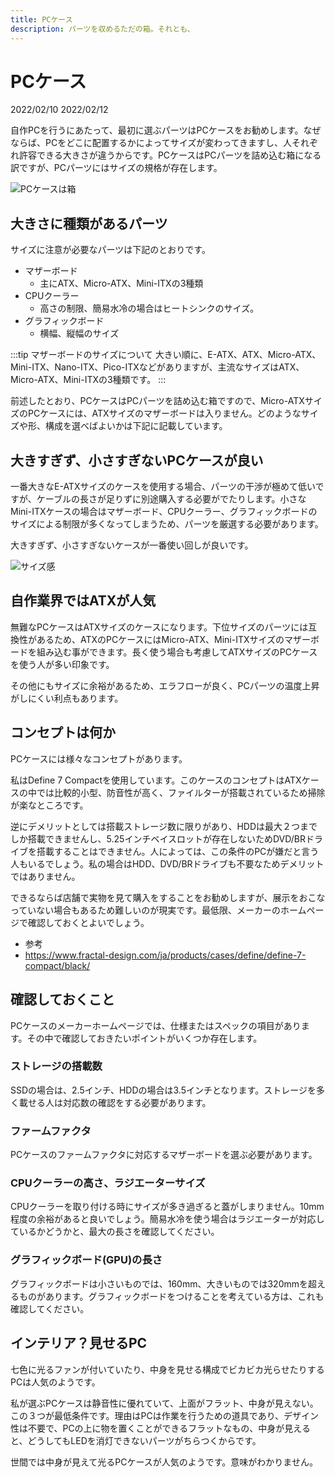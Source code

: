```yaml
---
title: PCケース
description: パーツを収めるただの箱。それとも、
---
```


# PCケース

<div class="custom-date">
  <i class="far fa-calendar"></i>2022/02/10
  <i class="fas fa-undo-alt"></i>2022/02/12
</div>

<ClientOnly>
  <CallInFeedAdsense />
</ClientOnly>

自作PCを行うにあたって、最初に選ぶパーツはPCケースをお勧めします。なぜならば、PCをどこに配置するかによってサイズが変わってきますし、人それぞれ許容できる大きさが違うからです。PCケースはPCパーツを詰め込む箱になる訳ですが、PCパーツにはサイズの規格が存在します。

<img :src="$withBase('/images/docs/pcCase/pccase_eye_catch.png')" alt="PCケースは箱" class="img-center">

## 大きさに種類があるパーツ

サイズに注意が必要なパーツは下記のとおりです。

* マザーボード
  * 主にATX、Micro-ATX、Mini-ITXの3種類
* CPUクーラー
  * 高さの制限、簡易水冷の場合はヒートシンクのサイズ。
* グラフィックボード
  * 横幅、縦幅のサイズ

:::tip <i class="fas fa-info-circle"></i> マザーボードのサイズについて
大きい順に、E-ATX、ATX、Micro-ATX、Mini-ITX、Nano-ITX、Pico-ITXなどがありますが、主流なサイズはATX、Micro-ATX、Mini-ITXの3種類です。
:::

前述したとおり、PCケースはPCパーツを詰め込む箱ですので、Micro-ATXサイズのPCケースには、ATXサイズのマザーボードは入りません。どのようなサイズや形、構成を選べばよいかは下記に記載しています。

## 大きすぎず、小さすぎないPCケースが良い

一番大きなE-ATXサイズのケースを使用する場合、パーツの干渉が極めて低いですが、ケーブルの長さが足りずに別途購入する必要がでたりします。小さなMini-ITXケースの場合はマザーボード、CPUクーラー、グラフィックボードのサイズによる制限が多くなってしまうため、パーツを厳選する必要があります。

大きすぎず、小さすぎないケースが一番使い回しが良いです。

<img :src="$withBase('/images/docs/pcCase/pccase_size.png')" alt="サイズ感" class="img-center">

## 自作業界ではATXが人気

無難なPCケースはATXサイズのケースになります。下位サイズのパーツには互換性があるため、ATXのPCケースにはMicro-ATX、Mini-ITXサイズのマザーボードを組み込む事ができます。長く使う場合も考慮してATXサイズのPCケースを使う人が多い印象です。

その他にもサイズに余裕があるため、エラフローが良く、PCパーツの温度上昇がしにくい利点もあります。

## コンセプトは何か

PCケースには様々なコンセプトがあります。

私はDefine 7 Compactを使用しています。このケースのコンセプトはATXケースの中では比較的小型、防音性が高く、ファイルターが搭載されているため掃除が楽なところです。

逆にデメリットとしては搭載ストレージ数に限りがあり、HDDは最大２つまでしか搭載できませんし、5.25インチベイスロットが存在しないためDVD/BRドライブを搭載することはできません。人によっては、この条件のPCが嫌だと言う人もいるでしょう。私の場合はHDD、DVD/BRドライブも不要なためデメリットではありません。

できるならば店舗で実物を見て購入をすることをお勧めしますが、展示をおこなっていない場合もあるため難しいのが現実です。最低限、メーカーのホームページで確認しておくとよいでしょう。

* 参考
* <https://www.fractal-design.com/ja/products/cases/define/define-7-compact/black/>

## 確認しておくこと

PCケースのメーカーホームページでは、仕様またはスペックの項目があります。その中で確認しておきたいポイントがいくつか存在します。

### ストレージの搭載数

SSDの場合は、2.5インチ、HDDの場合は3.5インチとなります。ストレージを多く載せる人は対応数の確認をする必要があります。

### ファームファクタ

PCケースのファームファクタに対応するマザーボードを選ぶ必要があります。

### CPUクーラーの高さ、ラジエーターサイズ

CPUクーラーを取り付ける時にサイズが多き過ぎると蓋がしまりません。10mm程度の余裕があると良いでしょう。簡易水冷を使う場合はラジエーターが対応しているかどうかと、最大の長さを確認してください。

### グラフィックボード(GPU)の長さ

グラフィックボードは小さいものでは、160mm、大きいものでは320mmを超えるものがあります。グラフィックボードをつけることを考えている方は、これも確認してください。

## インテリア？見せるPC

七色に光るファンが付いていたり、中身を見せる構成でビカビカ光らせたりするPCは人気のようです。

私が選ぶPCケースは静音性に優れていて、上面がフラット、中身が見えない。この３つが最低条件です。理由はPCは作業を行うための道具であり、デザイン性は不要で、PCの上に物を置くことができるフラットなもの、中身が見えると、どうしてもLEDを消灯できないパーツがちらつくからです。

世間では中身が見えて光るPCケースが人気のようです。意味がわかりません。
